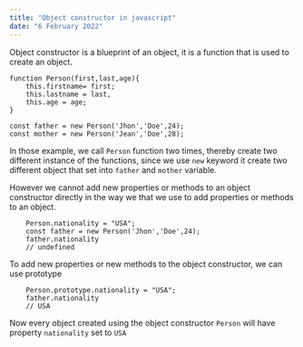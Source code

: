 ```yaml
---
title: "Object constructor in javascript"
date: "6 February 2022"
---
```


Object constructor is a blueprint of an object, it is a function that is used to create an object.

```
function Person(first,last,age){
    this.firstname= first;
    this.lastname = last,
    this.age = age;
}

const father = new Person('Jhon','Doe',24);
const mother = new Person('Jean','Doe',28);

```

In those example, we call `Person` function two times, thereby create two different instance of the functions, since we use `new` keyword
it create two different object that set into `father` and `mother` variable.

However we cannot add new properties or methods to an object constructor directly in the way we that we use to add properties or methods to an object.

```
    Person.nationality = "USA";
    const father = new Person('Jhon','Doe',24);
    father.nationality
    // undefined
```

To add new properties or new methods to the object constructor, we can use prototype

```
    Person.prototype.nationality = "USA";
    father.nationality
    // USA
```

Now every object created using the object constructor `Person` will have property `nationality` set to `USA`

